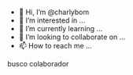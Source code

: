 - 👋 Hi, I’m @charlybom
- 👀 I’m interested in ...
- 🌱 I’m currently learning ...
- 💞️ I’m looking to collaborate on ...
- 📫 How to reach me ...

<!---
charlybom/charlybom is a ✨ special ✨ repository because its `README.md` (this file) appears on your GitHub profile.
You can click the Preview link to take a look at your changes.
--->busco colaborador
